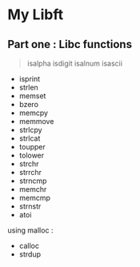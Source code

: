 # My Libft

## Part one : Libc functions

> isalpha
> isdigit
> isalnum
> isascii
- isprint
- strlen
- memset
- bzero
- memcpy
- memmove
- strlcpy
- strlcat
- toupper
- tolower
- strchr
- strrchr
- strncmp
- memchr
- memcmp
- strnstr
- atoi


using malloc :

- calloc
- strdup


